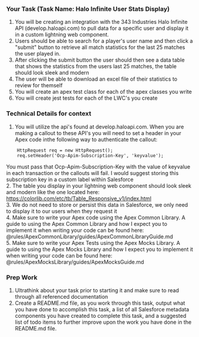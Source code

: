 ### Your Task (Task Name: Halo Infinite User Stats Display) 

1. You will be creating an integration with the 343 Industries Halo Infinite API (develop.haloapi.com) to pull data for a specific user and display it in a custom lightning web component.
2. Users should be able to search for a player's user name and then click a "submit" button to retrieve all match statistics for the last 25 matches the user played in.
3. After clicking the submit button the user should then see a data table that shows the statistics from the users last 25 matches, the table should look sleek and modern
4. The user will be able to download an excel file of their statistics to review for themself
5. You will create an apex test class for each of the apex classes you write
6. You will create jest tests for each of the LWC's you create

### Technical Details for context   

1. You will utilize the api's found at develop.haloapi.com. When you are making a callout to these API's you will need to set a header in your Apex code inthe following way to authenticate the callout: 
```
    HttpRequest req = new HttpRequest();
    req.setHeader('Ocp-Apim-Subscription-Key', 'keyvalue');
```
You must pass that Ocp-Apim-Subscription-Key with the value of keyvalue in each transaction or the callouts will fail. I would suggest storing this subscription key in a custom label within Salesforce      
2. The table you display in your lightning web component should look sleek and modern like the one located here: https://colorlib.com/etc/tb/Table_Responsive_v1/index.html      
3. We do not need to store or persist this data in Salesforce, we only need to display it to our users when they request it   
4. Make sure to write your Apex code using the Apex Common Library. A guide to using the Apex Common Library and how I expect you to implement it when writing your code can be found here: @rules/ApexCommonLibrary/guides/ApexCommonLibraryGuide.md    
5. Make sure to write your Apex Tests using the Apex Mocks Library. A guide to using the Apex Mocks Library and how I expect you to implement it when writing your code can be found here: @rules/ApexMocksLibrary/guides/ApexMocksGuide.md   

### Prep Work   
1. Ultrathink about your task prior to starting it and make sure to read through all referenced documentation   
2. Create a README.md file, as you work through this task, output what you have done to accomplish this task, a list of all Salesforce metadata components you have created to complete this task, and a suggested list of todo items to further improve upon the work you have done in the README.md file.    